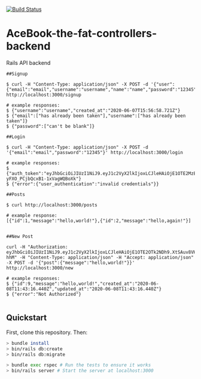 [![Build Status](https://travis-ci.org/cjm106/acebook-the-fat-controllers-backend.svg?branch=master)](https://github.com/cjm106/acebook-the-fat-controllers-backend)

# AceBook-the-fat-controllers-backend

Rails API backend

```
##Signup

$ curl -H "Content-Type: application/json" -X POST -d '{"user": {"email":"email","username":"username","name":"name","password":"12345","password_confirmation":"12345"}}' http://localhost:3000/signup

# example responses:
$ {"username":"username","created_at":"2020-06-07T15:56:58.721Z"}
$ {"email":["has already been taken"],"username":["has already been taken"]}
$ {"password":["can't be blank"]}

##Login

$ curl -H "Content-Type: application/json" -X POST -d '{"email":"email","password":"12345"}' http://localhost:3000/login

# example responses:
$ {"auth_token":"eyJhbGciOiJIUzI1NiJ9.eyJ1c2VyX2lkIjoxLCJleHAiOjE1OTE2MzEyMjF9.pUlCsEamJgr_HxQl-yFXO_PCjbQcxB1-1xVagWQBoXk"}
$ {"error":{"user_authentication":"invalid credentials"}}

##Posts

$ curl http://localhost:3000/posts

# example response:
[{"id":1,"message":"hello,world!"},{"id":2,"message":"hello,again!"}]


##New Post

curl -H "Authorization: eyJhbGciOiJIUzI1NiJ9.eyJ1c2VyX2lkIjoxLCJleHAiOjE1OTE2OTk2NDh9.XtSAuv8VH02C96oHc5uqty01Q6Ics6KralcuoKx-hhM" -H "Content-Type: application/json" -H "Accept: application/json" -X POST -d '{"post":{"message":"hello,world!"}}' http://localhost:3000/new

# example responses:
$ {"id":9,"message":"hello,world!","created_at":"2020-06-08T11:43:16.440Z","updated_at":"2020-06-08T11:43:16.440Z"}
$ {"error":"Not Authorized"}


```

## Quickstart

First, clone this repository. Then:

```bash
> bundle install
> bin/rails db:create
> bin/rails db:migrate

> bundle exec rspec # Run the tests to ensure it works
> bin/rails server # Start the server at localhost:3000
```
